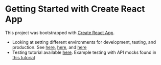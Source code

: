 # Getting Started with Create React App

This project was bootstrapped with [Create React App](https://github.com/facebook/create-react-app). 

* Looking at setting different environments for development, testing, and production. See [here](https://serverless-stack.com/chapters/environments-in-create-react-app.html), [here](https://www.opcito.com/blogs/managing-multiple-environment-configurations-in-react-app), and [here](https://create-react-app.dev/docs/adding-custom-environment-variables/)
* Testing tutorial available [here](https://www.youtube.com/watch?v=ZmVBCpefQe8). Example testing with API mocks found in [this tutorial](https://testing-library.com/docs/react-testing-library/example-intro/)






